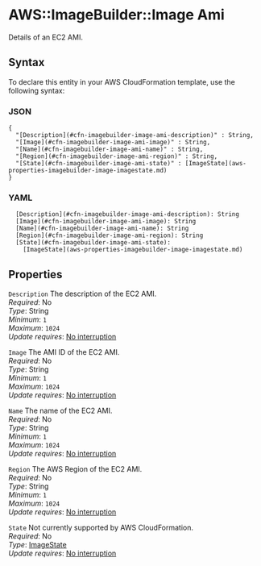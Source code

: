 # AWS::ImageBuilder::Image Ami<a name="aws-properties-imagebuilder-image-ami"></a>

 Details of an EC2 AMI\. 

## Syntax<a name="aws-properties-imagebuilder-image-ami-syntax"></a>

To declare this entity in your AWS CloudFormation template, use the following syntax:

### JSON<a name="aws-properties-imagebuilder-image-ami-syntax.json"></a>

```
{
  "[Description](#cfn-imagebuilder-image-ami-description)" : String,
  "[Image](#cfn-imagebuilder-image-ami-image)" : String,
  "[Name](#cfn-imagebuilder-image-ami-name)" : String,
  "[Region](#cfn-imagebuilder-image-ami-region)" : String,
  "[State](#cfn-imagebuilder-image-ami-state)" : [ImageState](aws-properties-imagebuilder-image-imagestate.md)
}
```

### YAML<a name="aws-properties-imagebuilder-image-ami-syntax.yaml"></a>

```
  [Description](#cfn-imagebuilder-image-ami-description): String
  [Image](#cfn-imagebuilder-image-ami-image): String
  [Name](#cfn-imagebuilder-image-ami-name): String
  [Region](#cfn-imagebuilder-image-ami-region): String
  [State](#cfn-imagebuilder-image-ami-state): 
    [ImageState](aws-properties-imagebuilder-image-imagestate.md)
```

## Properties<a name="aws-properties-imagebuilder-image-ami-properties"></a>

`Description`  <a name="cfn-imagebuilder-image-ami-description"></a>
The description of the EC2 AMI\.   
*Required*: No  
*Type*: String  
*Minimum*: `1`  
*Maximum*: `1024`  
*Update requires*: [No interruption](https://docs.aws.amazon.com/AWSCloudFormation/latest/UserGuide/using-cfn-updating-stacks-update-behaviors.html#update-no-interrupt)

`Image`  <a name="cfn-imagebuilder-image-ami-image"></a>
The AMI ID of the EC2 AMI\.   
*Required*: No  
*Type*: String  
*Minimum*: `1`  
*Maximum*: `1024`  
*Update requires*: [No interruption](https://docs.aws.amazon.com/AWSCloudFormation/latest/UserGuide/using-cfn-updating-stacks-update-behaviors.html#update-no-interrupt)

`Name`  <a name="cfn-imagebuilder-image-ami-name"></a>
The name of the EC2 AMI\.   
*Required*: No  
*Type*: String  
*Minimum*: `1`  
*Maximum*: `1024`  
*Update requires*: [No interruption](https://docs.aws.amazon.com/AWSCloudFormation/latest/UserGuide/using-cfn-updating-stacks-update-behaviors.html#update-no-interrupt)

`Region`  <a name="cfn-imagebuilder-image-ami-region"></a>
The AWS Region of the EC2 AMI\.   
*Required*: No  
*Type*: String  
*Minimum*: `1`  
*Maximum*: `1024`  
*Update requires*: [No interruption](https://docs.aws.amazon.com/AWSCloudFormation/latest/UserGuide/using-cfn-updating-stacks-update-behaviors.html#update-no-interrupt)

`State`  <a name="cfn-imagebuilder-image-ami-state"></a>
Not currently supported by AWS CloudFormation\.  
*Required*: No  
*Type*: [ImageState](aws-properties-imagebuilder-image-imagestate.md)  
*Update requires*: [No interruption](https://docs.aws.amazon.com/AWSCloudFormation/latest/UserGuide/using-cfn-updating-stacks-update-behaviors.html#update-no-interrupt)